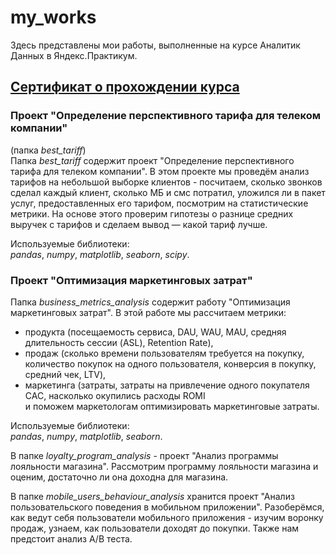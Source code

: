 # my_works  
 
Здесь представлены мои работы, выполненные на курсе Аналитик Данных в Яндекс.Практикум.  
 

##  [Сертификат о прохождении курса ](https://yadi.sk/i/KYJrSOt25zMlLA "Сертификат")  


### Проект "Определение перспективного тарифа для телеком компании"  
(папка *best_tariff*)  
Папка *best_tariff* содержит проект "Определение перспективного тарифа для телеком компании". В этом проекте мы проведём анализ тарифов на небольшой выборке клиентов - посчитаем, сколько звонков сделал каждый клиент, сколько МБ и смс потратил, уложился ли в пакет услуг, предоставленных его тарифом, посмотрим на статистические метрики. На основе этого проверим гипотезы о разнице средних выручек с тарифов и сделаем вывод — какой тариф лучше.  
  
Используемые библиотеки:  
*pandas*, *numpy*, *matplotlib*, *seaborn*, *scipy*.
  
### Проект "Оптимизация маркетинговых затрат"  
  
Папка *business_metrics_analysis* содержит работу "Оптимизация маркетинговых затрат". 
В этой работе мы рассчитаем метрики:
 - продукта (посещаемость сервиса, DAU, WAU, MAU, средняя длительность сессии (ASL), Retention Rate),
 - продаж (сколько времени пользователям требуется на покупку, количество покупок на одного пользователя, конверсия в покупку, средний чек, LTV),
 - маркетинга (затраты, затраты на привлечение одного покупателя CAC, насколько окупились расходы ROMI  
 и поможем маркетологам оптимизировать маркетинговые затраты.  
  
Используемые библиотеки:  
*pandas*, *numpy*, *matplotlib*, *seaborn*.
  
В папке *loyalty_program_analysis* - проект "Анализ программы лояльности магазина". Рассмотрим программу лояльности магазина и оценим, достаточно ли она доходна для магазина.  
  
В папке *mobile_users_behaviour_analysis* хранится проект "Анализ пользовательского поведения в мобильном приложении". Разоберёмся, как ведут себя пользователи мобильного приложения - изучим воронку продаж, узнаем, как пользователи доходят до покупки. Также нам предстоит анализ А/В теста.
